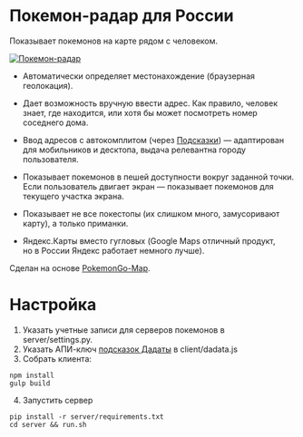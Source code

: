 # Покемон-радар для России

Показывает покемонов на карте рядом с человеком.

<a href="https://pokemon.dadata.ru"><img alt="Покемон-радар" src="https://habrastorage.org/files/cf1/ed8/d39/cf1ed8d394ae4d94a647ea7c58adbf64.jpg"/></a>

- Автоматически определяет местонахождение (браузерная геолокация).

- Дает возможность вручную ввести адрес. Как правило, человек знает, где находится, или хотя бы может посмотреть номер соседнего дома.

- Ввод адресов с автокомплитом (через [Подсказки](https://dadata.ru/suggestions/)) — адаптирован для мобильников и десктопа, выдача релевантна городу пользователя.

- Показывает покемонов в пешей доступности вокруг заданной точки. Если пользователь двигает экран — показывает покемонов для текущего участка экрана.

- Показывает не все покестопы (их слишком много, замусоривают карту), а только приманки.

- Яндекс.Карты вместо гугловых (Google Maps отличный продукт, но в России Яндекс работает немного лучше).

Сделан на основе [PokemonGo-Map](https://github.com/AHAAAAAAA/PokemonGo-Map).

# Настройка

1. Указать учетные записи для серверов покемонов в server/settings.py.
2. Указать АПИ-ключ [подсказок Дадаты](https://dadata.ru/suggestions) в client/dadata.js
3. Собрать клиента:
```
npm install
gulp build
```
4. Запустить сервер
```
pip install -r server/requirements.txt
cd server && run.sh
```
